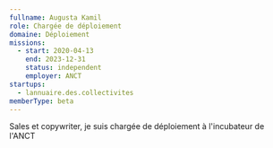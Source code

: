 ```yaml
---
fullname: Augusta Kamil
role: Chargée de déploiement
domaine: Déploiement
missions:
  - start: 2020-04-13
    end: 2023-12-31
    status: independent
    employer: ANCT
startups:
  - lannuaire.des.collectivites
memberType: beta
---
```


Sales et copywriter, je suis chargée de déploiement à l'incubateur de l'ANCT
